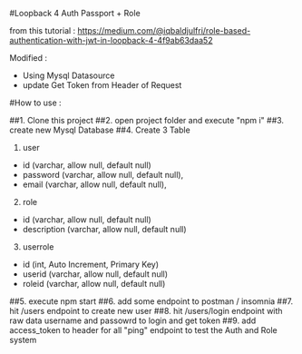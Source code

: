 #Loopback 4 Auth Passport + Role

from this tutorial :
https://medium.com/@iqbaldjulfri/role-based-authentication-with-jwt-in-loopback-4-4f9ab63daa52

Modified :
- Using Mysql Datasource
- update Get Token from Header of Request

#How to use :

##1. Clone this project
##2. open project folder and execute "npm i"
##3. create new Mysql Database
##4. Create 3 Table
1. user
- id (varchar, allow null, default null)
- password (varchar, allow null, default null),
- email (varchar, allow null, default null),

2. role
- id (varchar, allow null, default null)
- description (varchar, allow null, default null)

3. userrole
- id (int, Auto Increment, Primary Key)
- userid (varchar, allow null, default null)
- roleid (varchar, allow null, default null)

##5. execute npm start
##6. add some endpoint to postman / insomnia
##7. hit /users endpoint to create new user
##8. hit /users/login endpoint with raw data username and passowrd to login and get token
##9. add access_token to header for all "ping" endpoint to test the Auth and Role system
